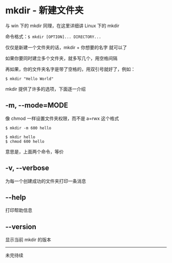 # mkdir - 新建文件夹

与 win 下的 mkdir 同理，在这里详细讲 Linux 下的 mkdir

命令格式：`$ mkdir [OPTION]... DIRECTORY...`

仅仅是新建一个文件夹的话，mkdir + 你想要的名字 就可以了

如果你要同时建立多个文件夹，就多写几个，用空格间隔

再如果，你的文件夹名字是带了空格的，用双引号就好了，例如：

```shell
$ mkdir "Hello World"
```

mkdir 提供了许多的选项，下面逐一介绍

## -m, --mode=MODE

像 chmod 一样设置文件夹权限，而不是 a=rwx 这个格式

```shell
$ mkdir -m 600 hello
```

```
$ mkdir hello
$ chmod 600 hello
```

意思是，上面两个命令，等价

## -v, --verbose

为每一个创建成功的文件夹打印一条消息

## --help

打印帮助信息

## --version

显示当前 mkdir 的版本

---

未完待续
